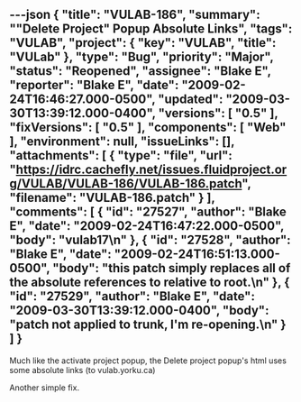 ---json
{
  "title": "VULAB-186",
  "summary": "\"Delete Project\" Popup Absolute Links",
  "tags": "VULAB",
  "project": {
    "key": "VULAB",
    "title": "VULab"
  },
  "type": "Bug",
  "priority": "Major",
  "status": "Reopened",
  "assignee": "Blake E",
  "reporter": "Blake E",
  "date": "2009-02-24T16:46:27.000-0500",
  "updated": "2009-03-30T13:39:12.000-0400",
  "versions": [
    "0.5"
  ],
  "fixVersions": [
    "0.5"
  ],
  "components": [
    "Web"
  ],
  "environment": null,
  "issueLinks": [],
  "attachments": [
    {
      "type": "file",
      "url": "https://idrc.cachefly.net/issues.fluidproject.org/VULAB/VULAB-186/VULAB-186.patch",
      "filename": "VULAB-186.patch"
    }
  ],
  "comments": [
    {
      "id": "27527",
      "author": "Blake E",
      "date": "2009-02-24T16:47:22.000-0500",
      "body": "vulab17\n"
    },
    {
      "id": "27528",
      "author": "Blake E",
      "date": "2009-02-24T16:51:13.000-0500",
      "body": "this patch simply replaces all of the absolute references to relative to root.\n"
    },
    {
      "id": "27529",
      "author": "Blake E",
      "date": "2009-03-30T13:39:12.000-0400",
      "body": "patch not applied to trunk, I'm re-opening.\n"
    }
  ]
}
---
Much like the activate project popup, the Delete project popup's html uses some absolute links (to vulab.yorku.ca)

Another simple fix.

        